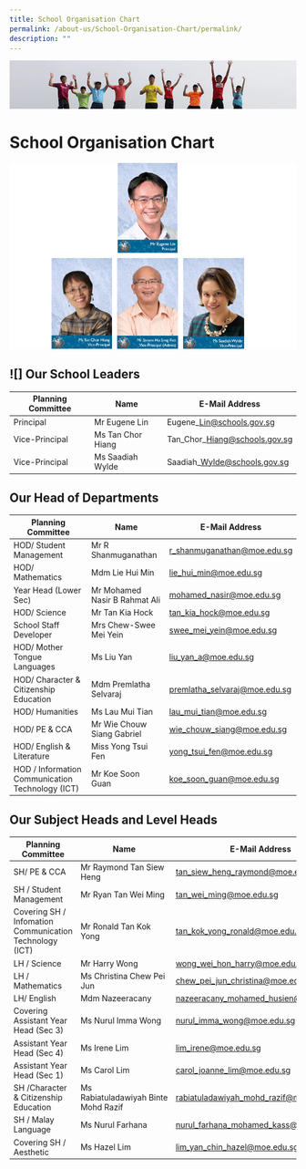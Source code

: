 ```yaml
---
title: School Organisation Chart
permalink: /about-us/School-Organisation-Chart/permalink/
description: ""
---
```

![](/images/Banner.jpg)

School Organisation Chart
=========================
![](/images/School%20Org/SchoolLeaders.png)

![]
Our School Leaders
------------------

| Planning Committee | Name | E-Mail Address |
| --- | --- | --- |
| Principal | Mr Eugene Lin | Eugene\_Lin@schools.gov.sg |
| Vice-Principal | Ms Tan Chor Hiang | Tan\_Chor\_Hiang@schools.gov.sg |
| Vice-Principal   | Ms Saadiah Wylde  | Saadiah\_Wylde@schools.gov.sg |

  
  

Our Head of Departments
-----------------------

| Planning Committee | Name | E-Mail Address |
| --- | --- | --- |
| HOD/ Student Management | Mr R Shanmuganathan | r_shanmuganathan@moe.edu.sg   |
| HOD/ Mathematics | Mdm Lie Hui Min | lie_hui_min@moe.edu.sg |
| Year Head (Lower Sec) | Mr Mohamed Nasir B Rahmat Ali | mohamed_nasir@moe.edu.sg |
| HOD/ Science | Mr Tan Kia Hock | tan_kia_hock@moe.edu.sg |
| School Staff Developer   | Mrs Chew-Swee Mei Yein   | swee_mei_yein@moe.edu.sg   |
| HOD/ Mother Tongue Languages | Ms Liu Yan | liu_yan_a@moe.edu.sg   |
| HOD/ Character & Citizenship Education | Mdm Premlatha Selvaraj | premlatha_selvaraj@moe.edu.sg |
| HOD/ Humanities   | Ms Lau Mui Tian | lau_mui_tian@moe.edu.sg   |
| HOD/ PE & CCA | Mr Wie Chouw Siang Gabriel | wie_chouw_siang@moe.edu.sg |
| HOD/ English & Literature | Miss Yong Tsui Fen  | yong_tsui_fen@moe.edu.sg  |
| HOD / Information Communication Technology (ICT) | Mr Koe Soon Guan  | koe_soon_guan@moe.edu.sg  |

  
  
  

Our Subject Heads and Level Heads
---------------------------------

| Planning Committee | Name | E-Mail Address |
| --- | --- | --- |
| SH/ PE & CCA | Mr Raymond Tan Siew Heng | tan_siew_heng_raymond@moe.edu.sg  |
| SH / Student Management | Mr Ryan Tan Wei Ming | tan_wei_ming@moe.edu.sg  |
| Covering SH / Infomation Communication Technology (ICT) | Mr Ronald Tan Kok Yong | tan_kok_yong_ronald@moe.edu.sg |
| LH / Science | Mr Harry Wong  | wong_wei_hon_harry@moe.edu.sg  |
| LH / Mathematics    | Ms Christina Chew Pei Jun  | chew_pei_jun_christina@moe.edu.sg  |
| LH/ English | Mdm Nazeeracany | nazeeracany_mohamed_husien@moe.edu.sg |
| Covering Assistant Year Head (Sec 3) | Ms Nurul Imma Wong  | nurul_imma_wong@moe.edu.sg   |
| Assistant Year Head (Sec 4)  | Ms Irene Lim  | lim_irene@moe.edu.sg  |
| Assistant Year Head (Sec 1)  | Ms Carol Lim | carol_joanne_lim@moe.edu.sg  |
| SH /Character & Citizenship Education  | Ms Rabiatuladawiyah Binte Mohd Razif | rabiatuladawiyah_mohd_razif@moe.edu.sg   |
| SH / Malay Language  | Ms Nurul Farhana  | nurul_farhana_mohamed_kass@moe.edu.sg |
| Covering SH / Aesthetic   | Ms Hazel Lim  | lim_yan_chin_hazel@moe.edu.sg  |